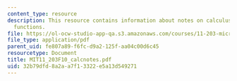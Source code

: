 ```yaml
---
content_type: resource
description: This resource contains information about notes on calculus and utility
  functions.
file: https://ol-ocw-studio-app-qa.s3.amazonaws.com/courses/11-203-microeconomics-fall-2010/32b79dfd8a2aa7f13322e5a13d549271_MIT11_203F10_calcnotes.pdf
file_type: application/pdf
parent_uid: fe807a89-f6fc-d9a2-125f-aa04c00d6c45
resourcetype: Document
title: MIT11_203F10_calcnotes.pdf
uid: 32b79dfd-8a2a-a7f1-3322-e5a13d549271
---
```

